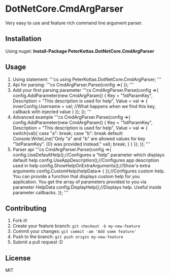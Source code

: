 # DotNetCore.CmdArgParser

Very easy to use and feature rich command line argument parser.

## Installation

Using nuget:
**Install-Package PeterKottas.DotNetCore.CmdArgParser**

## Usage

1. Using statement:
'''cs
using PeterKottas.DotNetCore.CmdArgParser;
'''
2. Api for parsing:
'''cs
CmdArgParser.Parse(config =>{
});
'''
3. Add your first parsing parameter
'''cs
CmdArgParser.Parse(config =>{
  config.AddParameter(new CmdArgParam()
    {
      Key = "1stParamKey",
      Description = "This description is used for help",
      Value = val =>
      {
        innerConfig.Username = val; //What happens when we find this key, callback with injected value
      }
  });
});
'''
4. Advanced example
'''cs
CmdArgParser.Parse(config =>{
  config.AddParameter(new CmdArgParam()
    {
      Key = "1stParamKey",
      Description = "This description is used for help",
      Value = val =>
      {
        switch(val){
          case "a":
            break;
          case "b":
            break
          default:
            Console.WriteLine("Only \"a\" and \"b\" are allowed values for key \"1stParamKey\". {0} was provided instead." val);
            break;
        }
      }
  });
});
'''
5. Parser api
'''cs
CmdArgParser.Parse(config =>{
  config.UseDefaultHelp();//Configures a "help" parameter which displays default help
  config.UseAppDescription();//Configures app description used in help
  config.ShowHelpOnExtraArguments();//Show's extra arguments
  config.CustomHelp(helpData=>
  {
  });//Configures custom help. You can provide a function that displays custom help for you application. You get the array of parameters provided to you via parameter HelpData
  config.DisplayHelp();//Displays help. Useful inside parameter callbacks.
});
'''

## Contributing

1. Fork it!
2. Create your feature branch: `git checkout -b my-new-feature`
3. Commit your changes: `git commit -am 'Add some feature'`
4. Push to the branch: `git push origin my-new-feature`
5. Submit a pull request :D

## License

MIT 

